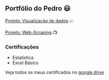 ## Portfólio do Pedro :smiley:

[Projeto: Visualização de dados](https://github.com/Pedro-HCXavier/portfolio-/blob/main/visualizacao/empresasEUA/empresasEUA.ipynb) :chart_with_upwards_trend:

[Projeto: Web-Scraping](https://github.com/Pedro-HCXavier/portfolio-/blob/main/web-scraping/scrape.ipynb) :tv:

### Certificações

- Estatística
- Excel Básico

Veja todos os meus certificados no [google drive](https://drive.google.com/drive/folders/1D5zAVTUyBxDRadj2_FBoeb6D3ncgOG0T?usp=drive_link)